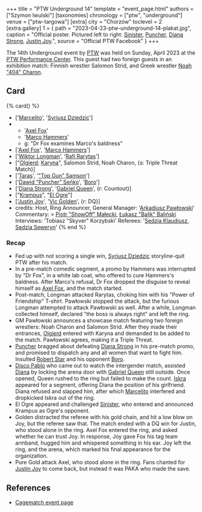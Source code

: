 +++
title = "PTW Underground 14"
template = "event_page.html"
authors = ["Szymon Iwulski"]
[taxonomies]
chronology = ["ptw", "underground"]
venue = ["ptw-targowa"]
[extra]
city = "Chorzów"
toclevel = 2
[extra.gallery]
1 = { path = "2023-04-23-ptw-underground-14-plakat.jpg", caption = "Official poster. Pictured left to right: [Sinister](@/w/sinister.md), [Puncher](@/w/puncher.md), [Diana Strong](@/w/diana-strong.md), [Justin Joy](@/w/justin-joy.md).", source = "Official PTW Facebook" }
+++

The 14th Underground event by [PTW](@/o/ptw.md) was held on Sunday, April 2023 at the [PTW Performance Center](@/v/ptw-targowa.md). This guest had two foreign guests in an exhibition match: Finnish wrestler Salomon Strid, and Greek wrestler [Noah "404" Charon](https://twitter.com/Noah404Charon).

## Card

{% card() %}
- ['[Marcelito](@/w/marcelito.md)', '[Syriusz Dziedzic](@/w/dziedzic.md)']
- - '[Axel Fox](@/w/axel-fox.md)'
  - '[Marco Hammers](@/w/marco-hammers.md)'
  - g: "Dr Fox examines Marco's baldness"
- ['[Axel Fox](@/w/axel-fox.md)', '[Marco Hammers](@/w/marco-hammers.md)']
- ['[Wiktor Longman](@/w/wiktor-longman.md)', '[Rafi Rarytas](@/w/rafi.md)']
- ["[Olgierd](@/w/olgierd.md); [Karyna](@/w/karyna.md)", Salomon Strid, Noah Charon,
  {s: Triple Threat Match}]
- ['[Taras](@/w/taras.md)', '["Top Gun" Samson](@/w/samson.md)']
- ['[Dawid "Puncher" Seńko](@/w/puncher.md)', '[Boro](@/w/boro.md)']
- ['[Diana Strong](@/w/diana-strong.md)', '[Gabriel Queen](@/w/gabriel-queen.md)',
  {r: Countout}]
- ["[Krampus](@/w/krampus.md)", "[El Ogre](@/w/olgierd.md)"]
- ['[Justin Joy](@/w/justin-joy.md)', '[Vic Golden](@/w/vic-golden.md)', {r: DQ}]
- credits:
    Host, Ring Announcer, General Manager: '[Arkadiusz Pawłowski](@/w/pan-pawlowski.md)'
    Commentary: >
      [Piotr "ShowOff" Małecki](@/w/piotr-malecki.md),
      [Łukasz "Balik" Baliński](@/w/lukasz-balinski.md)
    Interviews: 'Tobiasz "Skyver" Korzybski'
    Referees: '[Sędzia Klaudiusz](@/w/sedzia-klaudiusz.md), [Sędzia Seweryn](@/w/sedzia-seweryn.md)'
{% end %}

### Recap

* Fed up with not scoring a single win, [Syriusz Dziedzic](@/w/dziedzic.md) storyline-quit PTW after his match.
* In a pre-match comedic segment, a promo by Hammers was interrupted by "Dr Fox", in a white lab coat, who offered to cure Hammers's baldness. After Marco's refusal, Dr Fox dropped the disguise to reveal himself as [Axel Fox](@/w/axel-fox.md), and the match started.
* Post-match, Longman attacked Rarytas, choking him with his "Power of Friendship" T-shirt. Pawłowski stopped the attack, but the furious Longman attempted to attack Pawłowski as well. After a while, Longman collected himself, declared "the boss is always right" and left the ring.
* GM Pawłowski announces a showcase match featuring two foreign wrestlers: Noah Charon and Salomon Strid. After they made their entrances, [Olgierd](@/w/olgierd.md) entered with Karyna and demanded to be added to the match. Pawłowski agrees, making it a Triple Threat.
* [Puncher](@/w/puncher.md) bragged about defeating [Diana Strong](@/w/diana-strong.md) in his pre-match promo, and promised to dispatch any and all women that want to fight him. Insulted [Robert Star](@/w/robert-star.md) and his opponent [Boro](@/w/boro.md).
* [Disco Pablo](@/w/disco-pablo.md) who came out to watch the intergender match, assisted [Diana](@/w/diana-strong.md) by locking the arena door with [Gabriel Queen](@/w/gabriel-queen.md) still outside. Once opened, Queen rushed to the ring but failed to make the count. [Iskra](@/w/iskra.md) appeared for a segment, offering Diana the position of his girlfriend. Diana refused and slapped him, after which [Marcelito](@/w/marcelito.md) interfered and dropkicked Iskra out of the ring.
* El Ogre appeared and challenged [Sinister](@/w/sinister.md), who entered and announced Krampus as Ogre's opponent.
* Golden distracted the referee with his gold chain, and hit a low blow on Joy, but the referee saw that. The match ended with a DQ win for Justin, who stood alone in the ring. Axel Fox entered the ring, and asked whether he can trust Joy. In response, Joy gave Fox his tag team armband, hugged him and whispered something in his ear. Joy left the ring, and the arena, which marked his final appearance for the organization.
* Pure Gold attack Axel, who stood alone in the ring. Fans chanted for [Justin Joy](@/w/justin-joy.md) to come back, but instead it was PAKA who made the save.

## References

* [Cagematch event page](https://www.cagematch.net/?id=1&nr=365968)

